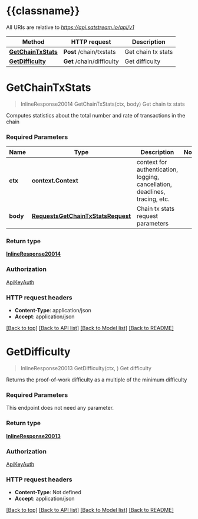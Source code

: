 # {{classname}}

All URIs are relative to *https://api.satstream.io/api/v1*

Method | HTTP request | Description
------------- | ------------- | -------------
[**GetChainTxStats**](NetworkApi.md#GetChainTxStats) | **Post** /chain/txstats | Get chain tx stats
[**GetDifficulty**](NetworkApi.md#GetDifficulty) | **Get** /chain/difficulty | Get difficulty

# **GetChainTxStats**
> InlineResponse20014 GetChainTxStats(ctx, body)
Get chain tx stats

Computes statistics about the total number and rate of transactions in the chain

### Required Parameters

Name | Type | Description  | Notes
------------- | ------------- | ------------- | -------------
 **ctx** | **context.Context** | context for authentication, logging, cancellation, deadlines, tracing, etc.
  **body** | [**RequestsGetChainTxStatsRequest**](RequestsGetChainTxStatsRequest.md)| Chain tx stats request parameters | 

### Return type

[**InlineResponse20014**](inline_response_200_14.md)

### Authorization

[ApiKeyAuth](../README.md#ApiKeyAuth)

### HTTP request headers

 - **Content-Type**: application/json
 - **Accept**: application/json

[[Back to top]](#) [[Back to API list]](../README.md#documentation-for-api-endpoints) [[Back to Model list]](../README.md#documentation-for-models) [[Back to README]](../README.md)

# **GetDifficulty**
> InlineResponse20013 GetDifficulty(ctx, )
Get difficulty

Returns the proof-of-work difficulty as a multiple of the minimum difficulty

### Required Parameters
This endpoint does not need any parameter.

### Return type

[**InlineResponse20013**](inline_response_200_13.md)

### Authorization

[ApiKeyAuth](../README.md#ApiKeyAuth)

### HTTP request headers

 - **Content-Type**: Not defined
 - **Accept**: application/json

[[Back to top]](#) [[Back to API list]](../README.md#documentation-for-api-endpoints) [[Back to Model list]](../README.md#documentation-for-models) [[Back to README]](../README.md)

